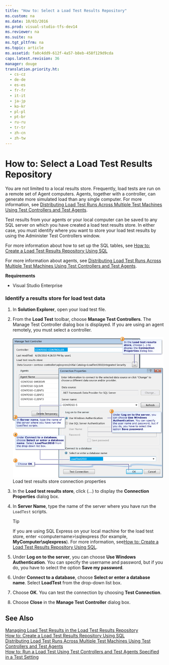 ```yaml
---
title: "How to: Select a Load Test Results Repository"
ms.custom: na
ms.date: 10/03/2016
ms.prod: visual-studio-tfs-dev14
ms.reviewer: na
ms.suite: na
ms.tgt_pltfrm: na
ms.topic: article
ms.assetid: fa0c4dd9-612f-4a57-b8eb-458f129d9cda
caps.latest.revision: 36
manager: douge
translation.priority.ht: 
  - cs-cz
  - de-de
  - es-es
  - fr-fr
  - it-it
  - ja-jp
  - ko-kr
  - pl-pl
  - pt-br
  - ru-ru
  - tr-tr
  - zh-cn
  - zh-tw
---
```

# How to: Select a Load Test Results Repository
You are not limited to a local results store. Frequently, load tests are run on a remote set of Agent computers. Agents, together with a controller, can generate more simulated load than any single computer. For more information, see [Distributing Load Test Runs Across Multiple Test Machines Using Test Controllers and Test Agents](../dv_TeamTestALM/Distributing-Load-Test-Runs-Across-Multiple-Test-Machines-Using-Test-Controllers-and-Test-Agents.md).  
  
 Test results from your agents or your local computer can be saved to any SQL server on which you have created a load test results store. In either case, you must identify where you want to store your load test results by using the Administer Test Controllers window.  
  
 For more information about how to set up the SQL tables, see [How to: Create a Load Test Results Repository Using SQL](../dv_TeamTestALM/How-to--Create-a-Load-Test-Results-Repository-Using-SQL.md)  
  
 For more information about agents, see [Distributing Load Test Runs Across Multiple Test Machines Using Test Controllers and Test Agents](../dv_TeamTestALM/Distributing-Load-Test-Runs-Across-Multiple-Test-Machines-Using-Test-Controllers-and-Test-Agents.md).  
  
 **Requirements**  
  
-   Visual Studio Enterprise  
  
### Identify a results store for load test data  
  
1.  In **Solution Explorer**, open your load test file.  
  
2.  From the **Load Test** toolbar, choose **Manage Test Controllers**. The Manage Test Controller dialog box is displayed. If you are using an agent remotely, you must select a controller.  
  
     ![Load test results store connection properties](../dv_TeamTestALM/media/LoadTestConnectionProperties.png "LoadTestConnectionProperties")  
Load test results store connection properties  
  
3.  In the **Load test results store**, click (…) to display the **Connection Properties** dialog box.  
  
4.  In **Server Name**, type the name of the server where you have run the `LoadTest` scripts.  
  
    > [!TIP]
    >  If you are using SQL Express on your local machine for the load test store, enter <computername\>\sqlexpress (for example, **MyComputer\sqlexpress**). For more information, see[How to: Create a Load Test Results Repository Using SQL](../dv_TeamTestALM/How-to--Create-a-Load-Test-Results-Repository-Using-SQL.md).  
  
5.  Under **Log on to the server**, you can choose **Use Windows Authentication**. You can specify the username and password, but if you do, you have to select the option **Save my password**.  
  
6.  Under **Connect to a database**, choose **Select or enter a database name**. Select **LoadTest** from the drop-down list box.  
  
7.  Choose **OK**. You can test the connection by choosing **Test Connection**.  
  
8.  Choose **Close** in the **Manage Test Controller** dialog box.  
  
## See Also  
 [Managing Load Test Results in the Load Test Results Repository](../dv_TeamTestALM/Managing-Load-Test-Results-in-the-Load-Test-Results-Repository.md)   
 [How to: Create a Load Test Results Repository Using SQL](../dv_TeamTestALM/How-to--Create-a-Load-Test-Results-Repository-Using-SQL.md)   
 [Distributing Load Test Runs Across Multiple Test Machines Using Test Controllers and Test Agents](../dv_TeamTestALM/Distributing-Load-Test-Runs-Across-Multiple-Test-Machines-Using-Test-Controllers-and-Test-Agents.md)   
 [How to: Run a Load Test Using Test Controllers and Test Agents Specified in a Test Setting](../Topic/How%20to:%20Run%20a%20Load%20Test%20Using%20Test%20Controllers%20and%20Test%20Agents%20Specified%20in%20a%20Test%20Setting.md)
